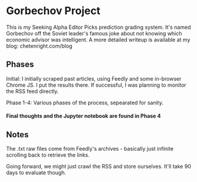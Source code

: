 # Gorbechov Project
This is my Seeking Alpha Editor Picks prediction grading system.  It's named Gorbechov off the Soviet leader's famous joke about not knowing which economic advisor was intelligent.  A more detailed writeup is available at my blog: chetenright.com/blog


## Phases
Initial: I initially scraped past articles, using Feedly and some in-browser Chrome JS.  I put the results there.  If successful, I was planning to monitor the RSS feed directly.

Phase 1-4:  Various phases of the process, sepearated for sanity. 

#### Final thoughts and the Jupyter notebook are found in Phase 4

## Notes
The .txt raw files come from Feedly's archives - basically just infinite scrolling back to retrieve the links.

Going forward, we might just crawl the RSS and store ourselves.  It'll take 90 days to evaluate though.
